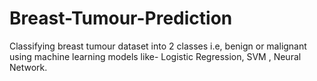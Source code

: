 # Breast-Tumour-Prediction
Classifying breast tumour dataset into 2 classes i.e, benign or malignant using machine learning models like- Logistic Regression, SVM , Neural Network.

